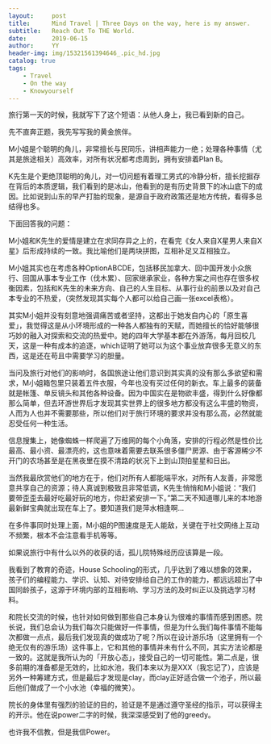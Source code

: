 ```yaml
---
layout:     post
title:      Mind Travel | Three Days on the way, here is my answer.
subtitle:   Reach Out To THE World.
date:       2019-06-15
author:     YY
header-img: img/15321561394646_.pic_hd.jpg
catalog: true
tags:
    - Travel
    - On the way
    - Knowyourself
---
```


旅行第一天的时候，我就写下了这个短语：从他人身上，我已看到新的自己。

先不直奔正题，我先写写我的黄金旅伴。

M小姐是个聪明的角儿，非常擅长与民同乐，讲相声能力一绝；处理各种事情（尤其是旅途相关）高效率，对所有状况都考虑周到，拥有安排着Plan B。

K先生是个更绝顶聪明的角儿，对一切问题有着理工男式的冷静分析，擅长挖掘存在背后的本质逻辑，我们看到的是冰山，他看到的是有历史背景下的冰山底下的成因。比如说到山东的早产打胎的现象，是源自于政府政策还是地方传统，看得多总结得也多。

下面回答我的问题：

M小姐和K先生的爱情是建立在求同存异之上的，在看完《女人来自X星男人来自X星》后形成持续的一致。我比喻他们是两块拼图，互相补足又互相独立。

M小姐其实也在考虑各种OptionABCDE，包括移民加拿大、回中国开发小众旅行、回国从事本专业工作（伐木累）、回家继承家业，各种方案之间也存在很多权衡因素，包括和K先生的未来方向、自己的人生目标、从事行业的前景以及对自己本专业的不热爱，（突然发现其实每个人都可以给自己画一张excel表格）。

其实M小姐并没有刻意地强调痛苦或者坚持，这都出于她发自内心的「原生喜爱」，我觉得这是从小环境形成的一种各人都独有的天赋，而她擅长的恰好能够很巧妙的融入对探索和交流的热爱中。她的四年大学基本都在外游荡，每月回校几天，这是一种有成本的追逐，which证明了她可以为这个事业放弃很多无意义的东西，这是还在苟且中需要学习的胆量。

当问及旅行对他们的影响时，各国旅途让他们意识到其实真的没有那么多欲望和需求，M小姐箱包里只装着五件衣服，今年也没有买过任何的新衣。车上最多的装备就是帐篷、单反镜头和其他各种设备。因为中国实在是物欲丰盛，得到什么好像都那么简单，但去环游世界后才发现其实世界上的很多地方都没有这么丰盛的物资，人而为人也并不需要那些，所以他们对于旅行环境的要求并没有那么高，必然就能忍受任何一种生活。

信息搜集上，她像蜘蛛一样爬遍了万维网的每个小角落，安排的行程必然是性价比最高、最小资、最漂亮的，这也意味着需要去联系很多僵尸房源、由于客源稀少不开门的农场甚至是在黑夜里在摸不清路的状况下上到山顶拍星星和日出。

当然我最欣赏他们的地方在于，他们对所有人都能端平水，对所有人友善，非常愿意共享自己的资源；待人真诚到极致且非常低调，K先生悄悄和M小姐说：“我们要带歪歪去最好吃最好玩的地方，你赶紧安排一下。”第二天不知道哪儿来的本地游最新鲜宝典就出现在车上了。要知道我们是萍水相逢啊...

在多件事同时处理上面，M小姐的P图速度是无人能敌，关键在于社交网络上互动不频繁，根本不会注意看手机等等。

如果说旅行中有什么以外的收获的话，孤儿院特殊经历应该算是一段。

我看到了教育的奇迹，House Schooling的形式，几乎达到了难以想象的效果，孩子们的编程能力、学识、认知、对待安排给自己的工作的能力，都远远超出了中国同龄孩子，这源于环境内部的互相影响、学习方法的及时纠正以及挑选学习材料。

和院长交流的时候，也针对如何做到那些自己本身认为很难的事情而感到困惑。院长说，我们总会认为我们每次只能做好一件事情，但是为什么我们每件事情不能每次都做一点点，最后我们发现真的做成功了呢？所以在设计游乐场（这里拥有一个绝无仅有的游乐场）这件事上，它和其他的事情并未有什么不同，其实方法论都是一致的。这就是我所认为的「开放心态」，接受自己的一切可能性。第二点是，很多前期的准备都是无效的，比如水池，我们本来以为是XXX（我忘记了），应该是另外一种筹建方式，但是最后才发现是clay，而clay正好适合做一个池子，所以最后他们做成了一个小水池（幸福的微笑）。

院长的身体里有强烈的验证的目的，验证是不是通过遵守圣经的指示，可以获得主的开示。他在说power二字的时候，我深深感受到了他的greedy。

也许我不信教，但是我信Power。



